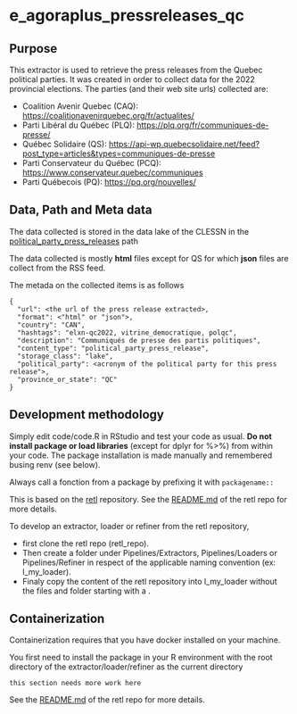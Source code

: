 # e_agoraplus_pressreleases_qc

## Purpose
This extractor is used to retrieve the press releases from the Quebec political parties.  It was created in order to collect data for the 2022 provincial elections.  The parties (and their web site urls) collected are:
* Coalition Avenir Quebec (CAQ): https://coalitionavenirquebec.org/fr/actualites/
* Parti Libéral du Québec (PLQ): https://plq.org/fr/communiques-de-presse/
* Québec Solidaire (QS): https://api-wp.quebecsolidaire.net/feed?post_type=articles&types=communiques-de-presse
* Parti Conservateur du Québec (PCQ): https://www.conservateur.quebec/communiques
* Parti Québecois (PQ): https://pq.org/nouvelles/

## Data, Path and Meta data
The data collected is stored in the data lake of the CLESSN in the [political_party_press_releases](https://clhub.clessn.cloud/admin/core/lake/?path=political_party_press_releases) path

The data collected is mostly **html** files except for QS for which **json** files are collect from the RSS feed.

The metada on the collected items is as follows
```
{
  "url": <the url of the press release extracted>,
  "format": <"html" or "json">,
  "country": "CAN",
  "hashtags": "elxn-qc2022, vitrine_democratique, polqc",
  "description": "Communiqués de presse des partis politiques",
  "content_type": "political_party_press_release",
  "storage_class": "lake",
  "political_party": <acronym of the political party for this press release">,
  "province_or_state": "QC"
}
```
## Development methodology
Simply edit code/code.R in RStudio and test your code as usual.  **Do not install package or load libraries** (except for dplyr for %>%) from within your code.  The package installation is made manually and remembered busing renv (see below).

Always call a fonction from a package by prefixing it with ```packagename::```

This is based on the [retl](https://github.com/clessn/retl) repository.
See the [README.md](https://github.com/clessn/retl/blob/master/README.md) of the retl repo for more details. 

To develop an extractor, loader or refiner from the retl repository, 
* first clone the retl repo (retl_repo).  
* Then create a folder under Pipelines/Extractors, Pipelines/Loaders or Pipelines/Refiner in respect of the applicable naming convention (ex: l_my_loader).
* Finaly copy the content of the retl repository into l_my_loader without the files and folder starting with a .


## Containerization
Containerization requires that you have docker installed on your machine.

You first need to install the package in your R environment with the root directory of the extractor/loader/refiner as the current directory

`this section needs more work here`

See the [README.md](https://github.com/clessn/retl/blob/master/README.md) of the retl repo for more details.
